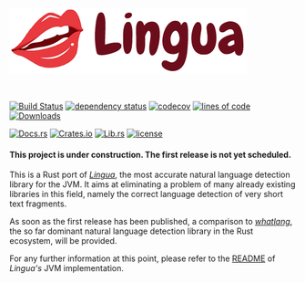 ![lingua](logo.png)

<br>

[![Build Status](https://github.com/pemistahl/lingua-rs/workflows/Lingua%20CI/badge.svg?branch=master)](https://github.com/pemistahl/lingua-rs/actions?query=workflow%3A%22Lingua+CI%22+branch%3Amaster)
[![dependency status](https://deps.rs/crate/lingua/0.0.0/status.svg)](https://deps.rs/crate/lingua/0.0.0)
[![codecov](https://codecov.io/gh/pemistahl/lingua-rs/branch/master/graph/badge.svg)](https://codecov.io/gh/pemistahl/lingua-rs)
[![lines of code](https://tokei.rs/b1/github/pemistahl/lingua-rs?category=code)](https://github.com/XAMPPRocky/tokei)
[![Downloads](https://img.shields.io/crates/d/lingua.svg)](https://crates.io/crates/lingua)

[![Docs.rs](https://docs.rs/lingua/badge.svg)](https://docs.rs/lingua)
[![Crates.io](https://img.shields.io/crates/v/lingua.svg)](https://crates.io/crates/lingua)
[![Lib.rs](https://img.shields.io/badge/lib.rs-v0.0.0-blue)](https://lib.rs/crates/lingua)
[![license](https://img.shields.io/badge/license-Apache%202.0-blue.svg)](https://www.apache.org/licenses/LICENSE-2.0)

#### This project is under construction. The first release is not yet scheduled.

This is a Rust port of [_Lingua_](https://github.com/pemistahl/lingua), 
the most accurate natural language detection library for the JVM. 
It aims at eliminating a problem of many already existing libraries in 
this field, namely the correct language detection of very short text fragments.

As soon as the first release has been published, a comparison to 
[_whatlang_](https://github.com/greyblake/whatlang-rs), 
the so far dominant natural language detection library in the 
Rust ecosystem, will be provided.

For any further information at this point, please refer to the 
[README](https://github.com/pemistahl/lingua/blob/master/README.md) 
of _Lingua's_ JVM implementation. 